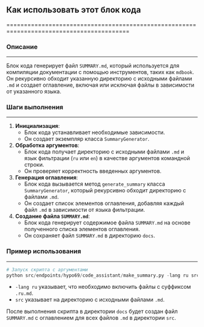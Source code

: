 ## Как использовать этот блок кода
=========================================================================================

### Описание
-------------------------
Блок кода генерирует файл `SUMMARY.md`, который используется для компиляции документации с помощью инструментов, таких как `mdbook`. Он рекурсивно обходит указанную директорию с исходными файлами `.md` и создает оглавление, включая или исключая файлы в зависимости от указанного языка.

### Шаги выполнения
-------------------------
1. **Инициализация**:
   - Блок кода устанавливает необходимые зависимости.
   - Он создает экземпляр класса `SummaryGenerator`.
2. **Обработка аргументов**:
   - Блок кода получает директорию с исходными файлами `.md` и язык фильтрации (`ru` или `en`) в качестве аргументов командной строки.
   - Он проверяет корректность введенных аргументов.
3. **Генерация оглавления**:
   - Блок кода вызывается метод `generate_summary` класса `SummaryGenerator`, который рекурсивно обходит директорию с файлами `.md`.
   - Он создает список элементов оглавления, добавляя каждый файл `.md` в зависимости от языка фильтрации.
4. **Создание файла `SUMMARY.md`**:
   - Блок кода генерирует содержимое файла `SUMMARY.md` на основе полученного списка элементов оглавления.
   - Он сохраняет файл `SUMMARY.md` в директорию `docs`.

### Пример использования
-------------------------

```python
# Запуск скрипта с аргументами
python src/endpoints/hypo69/code_assistant/make_summary.py -lang ru src
```

- `-lang ru` указывает, что необходимо включить файлы с суффиксом `.ru.md`.
- `src` указывает на директорию с исходными файлами `.md`.

После выполнения скрипта в директории `docs` будет создан файл `SUMMARY.md` с оглавлением для всех файлов `.md` в директории `src`.
